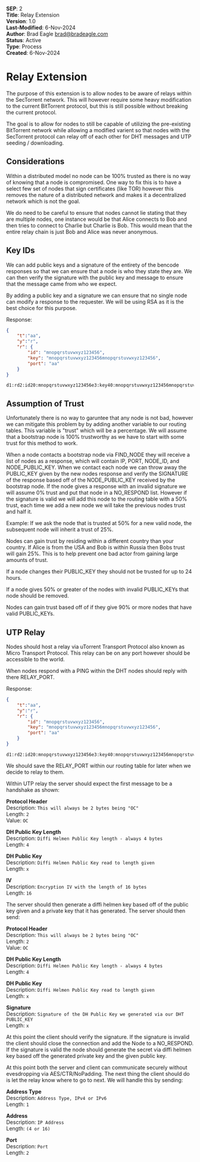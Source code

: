**SEP**: 2<br>
**Title**: Relay Extension<br>
**Version**: 1.0<br>
**Last-Modified**: 6-Nov-2024<br>
**Author**: Brad Eagle <brad@bradeagle.com><br>
**Status**: Active<br>
**Type**: Process<br>
**Created**: 6-Nov-2024

# Relay Extension

The purpose of this extension is to allow nodes to be aware of
relays within the SecTorrent network. This will however require
some heavy modification to the current BitTorrent protocol,
but this is still possible without breaking the current protocol.

The goal is to allow for nodes to still be capable of utilizing
the pre-existing BitTorrent network while allowing a modified
varient so that nodes with the SecTorrent protocol can relay
off of each other for DHT messages and UTP seeding / downloading.

Considerations
-----

Within a distributed model no node can be 100% trusted as there
is no way of knowing that a node is compromised. One way to
fix this is to have a select few set of nodes that sign certificates
(like TOR) however this removes the nature of a distributed network
and makes it a decentralized network which is not the goal.

We do need to be careful to ensure that nodes cannot lie stating that
they are multiple nodes, one instance would be that Alice connects to
Bob and then tries to connect to Charlie but Charlie is Bob. This would
mean that the entire relay chain is just Bob and Alice was never anonymous.

Key IDs
-----

We can add public keys and a signature of the entirety of the bencode
responses so that we can ensure that a node is who they state they are.
We can then verify the signature with the public key and message to
ensure that the message came from who we expect.

By adding a public key and a signature we can ensure that no single node
can modify a response to the requester. We will be using RSA as it is the
best choice for this purpose.

Response:
```json
{
	"t":"aa",
	"y":"r",
	"r": {
		"id": "mnopqrstuvwxyz123456",
		"key": "mnopqrstuvwxyz123456mnopqrstuvwxyz123456",
		"port": "aa"
	}
}
```
```
d1:rd2:id20:mnopqrstuvwxyz123456e3:key40:mnopqrstuvwxyz123456mnopqrstuvwxyz1234564:port2:aa1:t2:aa1:y1:re
```

Assumption of Trust
-----

Unfortunately there is no way to garuntee that any node is not bad,
however we can mitigate this problem by by adding another variable to
our routing tables. This variable is "trust" which will be a percentage.
We will assume that a bootstrap node is 100% trustworthy as we have to
start with some trust for this method to work.

When a node contacts a bootstrap node via FIND_NODE they will receive a
list of nodes as a response, which will contain IP, PORT, NODE_ID, and
NODE_PUBLIC_KEY. When we contact each node we can throw away the
PUBLIC_KEY given by the new nodes response and verify the SIGNATURE
of the response based off of the NODE_PUBLIC_KEY received by the
bootstrap node. If the node gives a response with an invalid signature
we will assume 0% trust and put that node in a NO_RESPOND list. However
if the signature is valid we will add this node to the routing table
with a 50% trust, each time we add a new node we will take the previous
nodes trust and half it.

Example: If we ask the node that is trusted at 50% for a new valid node,
the subsequent node will inherit a trust of 25%.

Nodes can gain trust by residing within a different country than
your country. If Alice is from the USA and Bob is within Russia
then Bobs trust will gain 25%. This is to help prevent one bad
actor from gaining large amounts of trust.

If a node changes their PUBLIC_KEY they should not be trusted
for up to 24 hours.

If a node gives 50% or greater of the nodes with invalid
PUBLIC_KEYs that node should be removed.

Nodes can gain trust based off of if they give 90% or more
nodes that have valid PUBLIC_KEYs.

UTP Relay
-----

Nodes should host a relay via uTorrent Transport Protocol also
known as Micro Transport Protocol. This relay can be on any port
however should be accessible to the world.

When nodes respond with a PING within the DHT nodes should reply
with there RELAY_PORT.

Response:
```json
{
	"t":"aa",
	"y":"r",
	"r": {
		"id": "mnopqrstuvwxyz123456",
		"key": "mnopqrstuvwxyz123456mnopqrstuvwxyz123456",
		"port": "aa"
	}
}
```
```
d1:rd2:id20:mnopqrstuvwxyz123456e3:key40:mnopqrstuvwxyz123456mnopqrstuvwxyz1234564:port2:aa1:t2:aa1:y1:re
```


We should save the RELAY_PORT within our routing table for later
when we decide to relay to them.

Within UTP relay the server should expect the first message to
be a handshake as shown:

**Protocol Header**<br>
Description: `This will always be 2 bytes being "OC"`<br>
Length: `2`<br>
Value: `OC`

**DH Public Key Length**<br>
Description: `Diffi Helmen Public Key length - always 4 bytes`<br>
Length: `4`

**DH Public Key**<br>
Description: `Diffi Helmen Public Key read to length given`<br>
Length: `x`

**IV**<br>
Description: `Encryption IV with the length of 16 bytes`<br>
Length: `16`


The server should then generate a diffi helmen key based off
of the public key given and a private key that it has generated.
The server should then send:


**Protocol Header**<br>
Description: `This will always be 2 bytes being "OC"`<br>
Length: `2`<br>
Value: `OC`

**DH Public Key Length**<br>
Description: `Diffi Helmen Public Key length - always 4 bytes`<br>
Length: `4`

**DH Public Key**<br>
Description: `Diffi Helmen Public Key read to length given`<br>
Length: `x`

**Signature**<br>
Description: `Signature of the DH Public Key we generated via our DHT PUBLIC_KEY`<br>
Length: `x`

At this point the client should verify the signature. If the
signature is invalid the client should close the connection
and add the Node to a NO_RESPOND. If the signature is valid
the node should generate the secret via diffi helmen key based
off the generated private key and the given public key.

At this point both the server and client can communicate securely
without evesdropping via AES/CTR/NoPadding. The next thing the client
should do is let the relay know where to go to next. We will handle this
by sending:

**Address Type**<br>
Description: `Address Type, IPv4 or IPv6`<br>
Length: `1`

**Address**<br>
Description: `IP Address`<br>
Length: `(4 or 16)`

**Port**<br>
Description: `Port`<br>
Length: `2`
